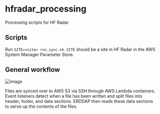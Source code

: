 # hfradar_processing
Processing scripts for HF Radar

## Scripts

Run `SITE=<site> run_sync.sh`.  `SITE` should be a site in HF Radar in the AWS System Manager Parameter Store.

## General workflow

![image](https://github.com/asascience-open/hfradar_processing/assets/4118886/bfcc25b7-e1af-4921-9237-e44952fa4c9a)


Files are synced over to AWS S3 via SSH through AWS Lambda containers.  Event listeners detect when a file has been written and split files into header, footer, and data sections.  ERDDAP then reads these data sections to serve up the contents of the files.
